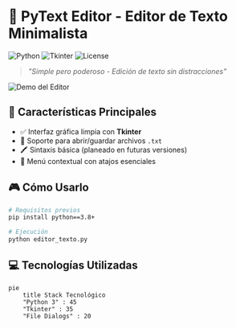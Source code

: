 # 📝 **PyText Editor** - Editor de Texto Minimalista

![Python](https://img.shields.io/badge/Python-3.8%2B-blue?logo=python&logoColor=white)
![Tkinter](https://img.shields.io/badge/GUI-Tkinter-%23039BE5?logo=tkinter)
![License](https://img.shields.io/badge/License-MIT-green)

> *"Simple pero poderoso - Edición de texto sin distracciones"*

![Demo del Editor](https://via.placeholder.com/800x500?text=PyText+Editor+Demo+Screen)

## 🚀 **Características Principales**
- ✅ Interfaz gráfica limpia con **Tkinter**
- 📂 Soporte para abrir/guardar archivos `.txt`
- 🖍️ Sintaxis básica (planeado en futuras versiones)
- 🧰 Menú contextual con atajos esenciales

## 🎮 **Cómo Usarlo**
```bash
# Requisitos previos
pip install python==3.8+

# Ejecución
python editor_texto.py
```

## 💻 **Tecnologías Utilizadas**
```mermaid
pie
    title Stack Tecnológico
    "Python 3" : 45
    "Tkinter" : 35
    "File Dialogs" : 20
```
